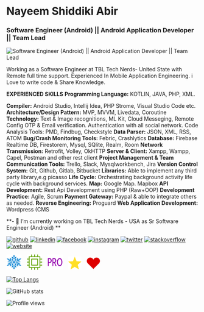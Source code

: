 # Nayeem Shiddiki Abir
### Software Engineer (Android) || Android Application Developer || Team Lead
![Software Engineer (Android) || Android Application Developer || Team Lead](https://media-exp1.licdn.com/dms/image/C5116AQFb2XrrHaDIUA/profile-displaybackgroundimage-shrink_350_1400/0/1563555651667?e=1638403200&v=beta&t=bDd_wC-fGRH8zh1HESQscLYGEmZKjBP7aSPKx-cVwYg)

Working as a Software Engineer at TBL Tech Nerds- United State with Remote full time support. Experienced In Mobile Application Engineering. i Love to write code & Share Knowledge.

**EXPERIENCED SKILLS**
**Programming Language:** KOTLIN, JAVA, PHP, XML.

**Compiler:** Android Studio, Intellij Idea, PHP Strome, Visual Studio Code etc.
**Architecture/Design Pattern:** MVP, MVVM, Livedata, Coroutine
**Technology:** Text & Image recognitions, ML Kit, Cloud Messeging, Remote Config
OTP & Email verification. Authentication with all social network.
Code Analysis Tools: PMD, Findbug, Checkstyle
**Data Parser:** JSON, XML, RSS, ATOM
**Bug/Crash Monitoring Tools:** Febric, Crashlytics
**Database:** Firebase Realtime DB, Firestorem, Mysql, SQlite, Realm, Room
**Network Transmission:** Retrofit, Volley, OkHTTP
**Server & Client:** Xampp, Wampp, Capel, Postman and other rest client
**Project Management & Team Communication Tools:** Trello, Slack, Mysqlworkbench, Jira
**Version Control System:** Git, Github, Gitlab, Bitbucket
**Libraries:** Able to implement any third party library,e.g picasso
**Life Cycle:** Orchestrating background activity life cycle with background services.
**Map:** Google Map. Mapbox
**API Development:** Rest Api Development using PHP (Raw+OOP)
**Development Practice:** Agile, Scrum
**Payment Gateway:** Paypal & able to integrate others as needed.
**Reverse Engineering:** Proguard
**Web Application Development:** Wordpress (CMS

**- 🔭 I’m currently working on TBL Tech Nerds - USA as Sr Software Engineer (Android) **


[<img src='https://cdn.jsdelivr.net/npm/simple-icons@3.0.1/icons/github.svg' alt='github' height='40'>](https://github.com/abircse)  [<img src='https://cdn.jsdelivr.net/npm/simple-icons@3.0.1/icons/linkedin.svg' alt='linkedin' height='40'>](https://www.linkedin.com/in/abircoxsbazar/)  [<img src='https://cdn.jsdelivr.net/npm/simple-icons@3.0.1/icons/facebook.svg' alt='facebook' height='40'>](https://www.facebook.com/abircoxsbazar)  [<img src='https://cdn.jsdelivr.net/npm/simple-icons@3.0.1/icons/instagram.svg' alt='instagram' height='40'>](https://www.instagram.com/abircse/)  [<img src='https://cdn.jsdelivr.net/npm/simple-icons@3.0.1/icons/twitter.svg' alt='twitter' height='40'>](https://twitter.com/Ns_abir)  [<img src='https://cdn.jsdelivr.net/npm/simple-icons@3.0.1/icons/stackoverflow.svg' alt='stackoverflow' height='40'>](https://stackoverflow.com/users/nayeem-shiddiki-abir)  [<img src='https://cdn.jsdelivr.net/npm/simple-icons@3.0.1/icons/icloud.svg' alt='website' height='40'>](coxtunes.com)  

<a href='https://archiveprogram.github.com/'><img src='https://raw.githubusercontent.com/acervenky/animated-github-badges/master/assets/acbadge.gif' width='40' height='40'></a> <a href='https://docs.github.com/en/developers'><img src='https://raw.githubusercontent.com/acervenky/animated-github-badges/master/assets/devbadge.gif' width='40' height='40'></a> <a href='https://github.com/pricing'><img src='https://raw.githubusercontent.com/acervenky/animated-github-badges/master/assets/pro.gif' width='40' height='40'></a> <a href='https://stars.github.com/'><img src='https://raw.githubusercontent.com/acervenky/animated-github-badges/master/assets/starbadge.gif' width='35' height='35'></a> <a href='https://docs.github.com/en/github/supporting-the-open-source-community-with-github-sponsors'><img src='https://raw.githubusercontent.com/acervenky/animated-github-badges/master/assets/sponsorbadge.gif' width='35' height='35'></a> 

[![Top Langs](https://github-readme-stats.vercel.app/api/top-langs/?username=abircse)](https://github.com/anuraghazra/github-readme-stats)

![GitHub stats](https://github-readme-stats.vercel.app/api?username=abircse&show_icons=true)  

![Profile views](https://gpvc.arturio.dev/abircse)  
